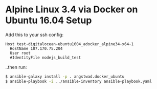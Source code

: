 # Alpine Linux 3.4 via Docker on Ubuntu 16.04 Setup

Add this to your ssh config:

```text
Host test-digitalocean-ubuntu1604_adocker_alpine34-x64-1
  HostName 107.170.75.204
  User root
  #IdentityFile nodejs_build_test
```

..then run:

```bash
$ ansible-galaxy install -p . angstwad.docker_ubuntu
$ ansible-playbook -i ../ansible-inventory ansible-playbook.yaml
```
